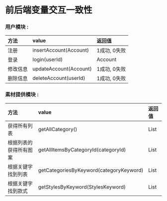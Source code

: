 # 前后端变量交互一致性

### 用户模块 :

| 方法     | value                  | 返回值       |
| :------- | :--------------------- | :----------- |
| 注册     | insertAccount(Account) | 1成功, 0失败 |
| 登录     | login(userId)          | Account      |
| 修改信息 | updateAccount(Account) | 1成功, 0失败 |
| 删除信息 | deleteAccount(userId)  | 1成功, 0失败 |

### 素材提供模块 :

| 方法                                                       | value                                   | 返回值         |
| :--------------------------------------------------------- | :-------------------------------------- | :------------- |
| 获得所有列表                                               | getAllCategory()                        | List<category> |
| 根据列表的获得所有图案                                     | getAllItemsByCategoryId(categoryId)     | List<Item>     |
| 根据关键字找到列表                                         | getCategoriesByKeyword(categoryKeyword) | List<Category> |
| 根据关键字找到款式                                         | getStylesByKeyword(StylesKeyword)       | List<Style>    |
| 根据颜色和款式找到对应的衣服                               | getStyleByColorAndName(color, name)     | Style          |
| 根据款式ID找到对应颜色的衣服（可用在查询衣服可改变的颜色） | getSameStylesByCategoryId(categoryId)   | List<Style>    |
| 根据图案ID找到图案                                         | getItemByItemId(itemId)                 | Item           |
| 根据列表ID找到列表                                         | getCategoryByCategoryId(categoryId)     | Category       |
| 根据款式ID找到款式                                         | getStyleByStyleId(styleId)              | Style          |

### 用户设计模块 :

| 方法                  | value                           | 返回值       |
| --------------------- | ------------------------------- | ------------ |
| 获取所有设计          | getAllDesign()                  | List<Design> |
| 根据userId获取设计    | getDesignByUserId(userId)       | List<Design> |
| 根据styleId获取设计   | getDesignByStyleId(styleId)     | List<Design> |
| 根据productId获取设计 | getDesignByProductId(productId) | List<Design> |
| 储存用户的一次设计    | insertDesign(Design)            | 1成功, 0失败 |
| 更新某条设计          | updateDesign(Design)            | 1成功, 0失败 |
| 删除某条设计          | deleteDesign(productId)         | 1成功, 0失败 |

### 用户交流模块 :

| 方法                  | value                             | 返回值         |
| --------------------- | --------------------------------- | -------------- |
| 根据userId获取评论    | getCommentsByUserId(userId)       | List<Comments> |
| 根据productId获取评论 | getCommentsByProductId(productId) | List<Comments> |
| 插入一条评论          | insertComments(Comments)          | 1成功, 0失败   |